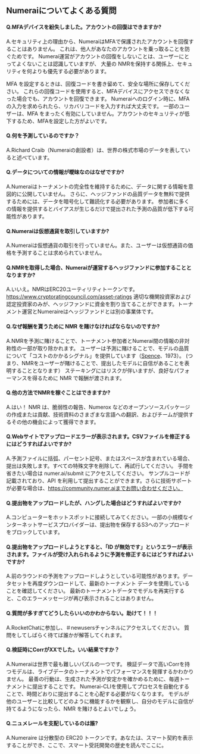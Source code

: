 ## Numeraiについてよくある質問
#### Q.MFAデバイスを紛失しました。アカウントの回復はできますか?
A.セキュリティ上の理由から、NumeraiはMFAで保護されたアカウントを回復することはありません。
これは、他人があなたのアカウントを乗っ取ることを防ぐためです。
Numerai運営がアカウントの回復をしないことは、ユーザーにとってよくないことは認識していますが、
大量の NMRを保持する関係上、セキュリティを何よりも優先する必要があります。

MFA を設定するときは、回復コードを書き留めて、安全な場所に保存してください。
これらの回復コードを使用すると、MFAデバイスにアクセスできなくなった場合でも、アカウントを回復できます。
Numeraiへのログイン時に、MFAの入力を求められたら、リカバリコードを入力すれば大丈夫です。
一部のユーザーは、MFA をまったく有効にしていません。アカウントのセキュリティが低下するため、MFAを設定した方がよいです。

#### Q.何を予測しているのですか？
A.Richard Craib（Numeraiの創設者）は、世界の株式市場のデータを表していると述べています。

#### Q.データについての情報が曖昧なのはなぜですか?
A.Numeraiはトーナメントの完全性を維持するために、データに関する情報を意図的に公開していません。
さらに、ヘッジファンドの品質データを無料で提供するためには、データを暗号化して難読化する必要があります。
参加者に多くの情報を提供するとバイアスが生じるだけで提出された予測の品質が低下する可能性があります。

#### Q.Numeraiは仮想通貨を取引していますか? 
A.Numeraiは仮想通貨の取引を行っていません。また、ユーザーは仮想通貨の価格を予測することは求められていません。

#### Q.NMRを取得した場合、Numeraiが運営するヘッジファンドに参加することとなりますか? 
A.いいえ。NMRはERC20ユーティリティトークンです。https://www.cryptoratingcouncil.com/asset-ratings
適切な機関投資家および認定投資家のみが、ヘッジファンドに資金を割り当てることができます。トーナメント運営とNumeraireはヘッジファンドとは別の事業体です。

#### Q.なぜ報酬を貰うために NMR を賭けなければならないのですか? 
A.NMRを予測に賭けることで、トーナメント参加者とNumerai間の情報の非対称性の一部が取り除かれます。
ユーザーは予測に賭けることで、モデルの品質について「コストのかかるシグナル」を提供しています（[Spence](https://www.jstor.org/stable/1882010)、1973）。
(つまり、NMRをユーザーが賭けることで、提出したモデルに自信があることを表明することとなります）
ステーキングにはリスクが伴いますが、良好なパフォーマンスを得るために NMR で報酬が渡されます。

#### Q.他の方法でNMRを稼ぐことはできますか? 
A.はい！ NMR は、脆弱性の報告、Numerox などのオープンソースパッケージの作成または貢献、技術資料のさまざまな言語への翻訳、およびチームが提供するその他の機会によって獲得できます。

#### Q.Webサイトでアップロードエラーが表示されます。CSVファイルを修正するにはどうすればよいですか? 
A.予測ファイルに括弧、パーセント記号、またはスペースが含まれている場合、提出は失敗します。すべての特殊文字を削除して、再試行してください。
手間を省きたい場合は numer.ai/submit にアクセスしてください。
サンプルコードが記載されており、API を利用して提出することができます。さらに技術サポートが必要な場合は、https://community.numer.aiまでお問い合わせください。

#### Q.提出物をアップロードしたが、ハングした場合はどうすればよいですか? 
A.コンピューターをホットスポットに接続してみてください。一部の小規模なインターネットサービスプロバイダーは、提出物を保存するS3へのアップロードをブロックしています。

#### Q.提出物をアップロードしようとすると、「ID が無効です」というエラーが表示されます。ファイルが受け入れられるように予測を修正するにはどうすればよいですか? 
A.前のラウンドの予測をアップロードしようとしている可能性があります。データセットを再度ダウンロードして、最新のトーナメント データを使用していることを確認してください。
最新のトーナメントデータでモデルを再実行すると、このエラーメッセージが再び表示されることはありません。

#### Q.質問が多すぎてどうしたらいいのかわからない。助けて！！！
A.RocketChatに参加し、＃newusersチャンネルにアクセスしてください。
質問をしてしばらく待てば誰かが解答してくれます。

#### Q.検証時にCorrがXXでした。いい結果ですか？
A.Numeraiは世界で最も難しいパズルの一つです。
検証データで高いCorrを持つモデルは、ライブデータのトーナメントでパフォーマンスを発揮するかわかりません。
最善の行動は、生成された予測が安定かを確かめるために、毎週トーナメントに提出することです。
Numerai-CLIを使用してプロセスを自動化することで、時間どおりに提出することを心配する必要がなくなります。
モデルが他のユーザーと比較してどのように機能するかを観察し、自分のモデルに自信が持てるようになったら、NMR を賭けるとよいでしょう。

#### Q.ニュメレールを支配しているのは誰? 
A.Numeraire は分散型の ERC20 トークンです。あなたは、スマート契約を表示することができ、ここで、スマート受託開発の歴史を読んでここに。
